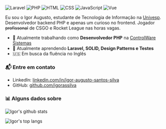 ![Laravel](https://img.shields.io/badge/Laravel-Beginner-F05340)
![PHP](https://img.shields.io/badge/PHP-Intermediate-474A8A)
![HTML](https://img.shields.io/badge/HTML-Expert-orange)
![CSS](https://img.shields.io/badge/CSS-Intermediate-blue)
![JavaScript](https://img.shields.io/badge/JavaScript-Intermediate-yellow)
![Vue](https://img.shields.io/badge/Vue-Beginner-41B883)

Eu sou o Igor Augusto, estudante de Tecnologia de Informação na [Univesp](https://univesp.br). Desenvolvedor backend PHP e apenas um curioso no frontend. Jogador ~~profissonal~~ de CSGO e Rocket League nas horas vagas.

- 🔭 Atualmente trabalhando como **Desenvolvedor PHP** na [ControlWare Sistemas](http://www.controlware.com.br)
- 🌱 Atualmente aprendendo **Laravel, SOLID, Design Patterns e Testes**
- 🇺🇸 Em busca da fluência no Inglês

### 📬 Entre em contato

- LinkedIn: [linkedin.com/in/igor-augusto-santos-silva][linkedin]
- GitHub: [github.com/igorassilva][github]

### 📊 Alguns dados sobre

![Igor's github stats](https://github-readme-stats.vercel.app/api?username=igorassilva&show_icons=true&theme=dark&locale=pt-br)

![Igor's top langs](https://github-readme-stats.vercel.app/api/top-langs/?username=igorassilva&layout=compact&theme=dark&locale=pt-br)


[github]: https://github.com/igorassilva
[linkedin]: https://www.linkedin.com/in/igor-augusto-santos-silva
